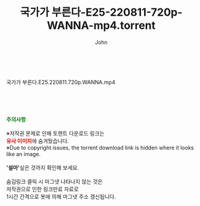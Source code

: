 ﻿---
layout: post
title:  "국가가 부른다-E25-220811-720p-WANNA-mp4.torrent"
author: John
categories: [ 방송/음악 ]
tags: [  ]
image:  
description: "국가가 부른다-E25-220811-720p-WANNA-mp4 torrent 정보 공유"
toc: true
toc_sticky: true
---

<br>
<div class="view-img">
<a class="view_image" href="http://torrentmobile61.com/bbs/view_image.php?fn=%2Fdata%2Ffile%2Fmusic%2F3735183265_WecJIiPo_4bb00be2528febef14f7b851008cff44bf0663ee.jpg" target="_blank"><img alt="" class="img-tag" content="http://torrentmobile61.com/data/file/music/3735183265_WecJIiPo_4bb00be2528febef14f7b851008cff44bf0663ee.jpg" itemprop="image" src="http://torrentmobile61.com/data/file/music/3735183265_WecJIiPo_4bb00be2528febef14f7b851008cff44bf0663ee.jpg"/></a></div><div class="view-content" itemprop="description">
<p>국가가 부른다.E25.220811.720p.WANNA.mp4<br/></p> </div>
    
<br><br><br>
<p data-ke-size="size16"><b><span style="color: green;">주의사항</span></b><br /><br />※저작권 문제로 인해 토렌트 다운로드 링크는<br /><b><span style="color: red;">유사 이미지</span></b>에 숨겨뒀습니다.<br />※Due to copyright issues, the torrent download link is hidden where it looks like an image.<br /><br /><b>'설마'</b>싶은 것까지 확인해 보세요.<br /><br />숨김링크 클릭 시 마그넷 나타나지 않는 것은<br />저작권으로 인한 링크만료 자료로<br />1시간 간격으로 봇에 의해 마그넷 주소 갱신됩니다.</p>
